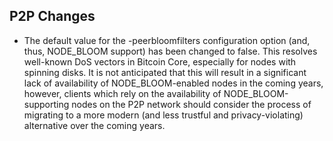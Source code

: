 P2P Changes
-----------
- The default value for the -peerbloomfilters configuration option (and, thus, NODE_BLOOM support) has been changed to false.
  This resolves well-known DoS vectors in Bitcoin Core, especially for nodes with spinning disks. It is not anticipated that
  this will result in a significant lack of availability of NODE_BLOOM-enabled nodes in the coming years, however, clients
  which rely on the availability of NODE_BLOOM-supporting nodes on the P2P network should consider the process of migrating
  to a more modern (and less trustful and privacy-violating) alternative over the coming years.
